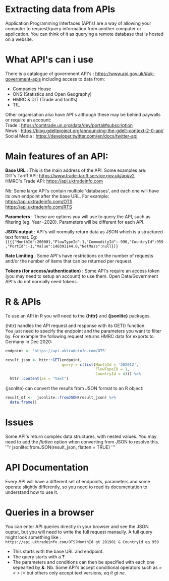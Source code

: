 # Extracting data from APIs
Application Programming Interfaces (API's) are a way of allowing your computer to request/query information from another computer or application. You can think of it as querying a remote database that is hosted on a website. 

# What API's can i use
There is a catalogue of government API's : https://www.api.gov.uk/#uk-government-apis including access to data from:  
- Companies House  
- ONS (Statistics and Open Geography)  
- HMRC & DIT (Trade and tariffs)  
- TfL 

Other organisation also have API's although these may be behind paywalls or require an account:  
Trade : https://comtrade.un.org/data/dev/portal#subscription  
News : https://blog.gdeltproject.org/announcing-the-gdelt-context-2-0-api/  
Social Media : https://developer.twitter.com/en/docs/twitter-api 
                                   
# Main features of an API:
**Base URL** : This is the main address of the API. Some examples are:  
DIT's Tariff API: https://www.trade-tariff.service.gov.uk/api/v2  
HMRC's Trade API: https://api.uktradeinfo.com
                                    
Nb: Some large API's contain multiple 'databases', and each one will have its own endpoint after the base URL. For example:
https://api.uktradeinfo.com/OTS  
https://api.uktradeinfo.com/RTS

**Parameters** : These are options you will use to query the API, such as filtering (eg. Year=2020). Parameters will be different for each API.

**JSON output** : API's will normally return data as JSON which is a structured text format. Eg:
`{[{{"MonthId":200001,"FlowTypeId":1,"CommodityId":-990,"CountryId":959,"PortId":-1,"Value":148391144.0,"NetMass":null}]}`
                                    
**Rate Limiting** : Some API's have restrictions on the number of requests and/or the number of items that can be returned per request.

**Tokens (for access/authentication)** : Some API's require an access token (you may need to setup an account) to use them. Open Data/Government  API's do not normally need tokens.


# R & APIs
To use an API in R you will need to the **{httr}** and **{jsonlite}** packages.

{httr} handles the API request and response with its GET() function.  
You just need to specify the endpoint and the parameters you want to filter by.
For example the following request returns HMRC data for exports to Germany in Dec 2020:  
```r
endpoint <- 'https://api.uktradeinfo.com/OTS'

result_json <- httr::GET(endpoint,
                         query = c(list(MonthId = '202012',
                                        FlowTypeID = 1,
                                        CountryId = 4))) %>%
  httr::content(as = "text")
 ```  
  
{jsonlite} can convert the results from JSON format to an R object:  
```r
result_df <-  jsonlite::fromJSON(result_json) %>%
  data.frame()
```

# Issues
Some API's return complex data structures, with nested values. You may need to add the *flatten* option when converting from JSON to resolve this.  
'''r
jsonlite::fromJSON(result_json, flatten = TRUE)
'''

# API Documentation
Every API will have a different set of endpoints, parameters and some operate slightly differently, so you need to read its documentation to understand how to use it.   
                                    
# Queries in a browser
You can enter API queries directly in your browser and see the JSON ouptut, but you will need to write the full request manaully.
A full query might look something like :  
`https://api.uktradeinfo.com/OTS?MonthId gt 201901 & CountryId eq 959`
- This starts with the base URL and endpoint.
- The query starts with a **?**
- The parameters and conditions can then be specified with each one sepearted by **&**.
Nb. Some API's accept conditional operators such as *= < > !=* but others only accept text versions, *eq lt gt ne*.

